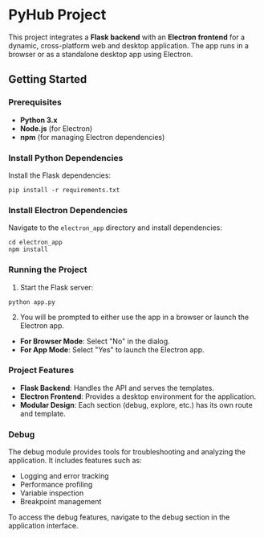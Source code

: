 # PyHub Project

This project integrates a **Flask backend** with an **Electron frontend** for a dynamic, cross-platform web and desktop application. The app runs in a browser or as a standalone desktop app using Electron.

## Getting Started

### Prerequisites

- **Python 3.x**
- **Node.js** (for Electron)
- **npm** (for managing Electron dependencies)

### Install Python Dependencies

Install the Flask dependencies:

```
pip install -r requirements.txt
```

### Install Electron Dependencies

Navigate to the `electron_app` directory and install dependencies:

```
cd electron_app
npm install
```

### Running the Project

1. Start the Flask server:

```
python app.py
```

2. You will be prompted to either use the app in a browser or launch the Electron app.

- **For Browser Mode**: Select "No" in the dialog.
- **For App Mode**: Select "Yes" to launch the Electron app.

### Project Features

- **Flask Backend**: Handles the API and serves the templates.
- **Electron Frontend**: Provides a desktop environment for the application.
- **Modular Design**: Each section (debug, explore, etc.) has its own route and template.

### Debug

The debug module provides tools for troubleshooting and analyzing the application. It includes features such as:

- Logging and error tracking
- Performance profiling
- Variable inspection
- Breakpoint management

To access the debug features, navigate to the debug section in the application interface.

